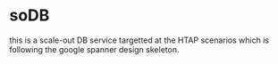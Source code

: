 # soDB

this is a scale-out DB service targetted at the HTAP scenarios which is following the google spanner design skeleton.


